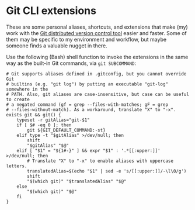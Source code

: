 # Git CLI extensions

These are some personal aliases, shortcuts, and extensions that make (my) work with the [Git distributed version control tool](https://git-scm.com/) easier and faster. Some of them may be specific to my environment and workflow, but maybe someone finds a valuable nugget in there.

Use the following (Bash) shell function to invoke the extensions in the same way as the built-in Git commands, via `git SUBCOMMAND`:

    # Git supports aliases defined in .gitconfig, but you cannot override Git
    # builtins (e.g. "git log") by putting an executable "git-log" somewhere in the
    # PATH. Also, git aliases are case-insensitive, but case can be useful to create
    # a negated command (gf = grep --files-with-matches; gF = grep
    # --files-without-match). As a workaround, translate "X" to "-x".
    exists git && git() {
        typeset -r gitAlias="git-$1"
        if [ $# -eq 0 ]; then
            git ${GIT_DEFAULT_COMMAND:-st}
        elif type -t "$gitAlias" >/dev/null; then
            shift
            "$gitAlias" "$@"
        elif [ "$1" = "${1#-}" ] && expr "$1" : '.*[[:upper:]]' >/dev/null; then
            # Translate "X" to "-x" to enable aliases with uppercase letters.
            translatedAlias=$(echo "$1" | sed -e 's/[[:upper:]]/-\l\0/g')
            shift
            "$(which git)" "$translatedAlias" "$@"
        else
            "$(which git)" "$@"
        fi
    }
